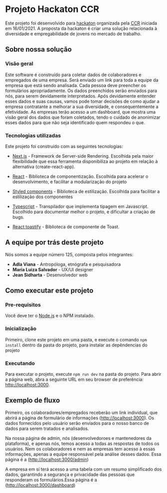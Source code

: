 # Projeto Hackaton CCR

Este projeto foi desenvolvido para [hackaton](http://www.grupoccr.com.br/hackathonccr/) organizada pela [CCR](http://www.grupoccr.com.br/) iniciada em 16/01/2021. A proposta da hackaton é criar uma solução relacionada à diversidade e empregabilidade de jovens no mercado de trabalho.

## Sobre nossa solução

### Visão geral

Este software é construído para coletar dados de colaboradores e empregados de uma empresa. Será enviado um link para toda a equipe da empresa que está sendo analisada. Cada pessoa deve preencher os formulários apropriadamente. Os dados preenchidos serão enviados para nós, para serem devidamente interpretados. Após devidamente entender esses dados e suas causas, vamos pode tomar decisões de como ajudar a empresa contratante a melhorar a sua diversidade, e consequentemente a efetividade. As empresas terão acesso a um dashboard, que mostra uma visão geral dos dados que foram coletados, tendo o cuidado de anonimizar esses dados para que não seja identificado quem respondeu o que.

### Tecnologias utilizadas

Este projeto foi construído com as seguintes tecnologias:

- [Next.js](https://nextjs.org/) - Framework de Server-side Rendering. Escolhida pela maior flexibilidade que essa ferramenta disponibiliza ao projeto em relação à alternativa (create-react-app).

- [React](https://reactjs.org/) - Biblioteca de componentização. Escolhida para acelerar o desenvolvimento, e facilitar a modularização do projeto

- [Styled components](https://styled-components.com/) - Biblioteca de estilização. Escolhida para facilitar a estilização dos componentes

- [Typescript](https://www.typescriptlang.org/) - Transpilador que implementa tipagem em Javascript. Escolhido para documentar melhor o projeto, e dificultar a criaçào de bugs.

- [React toastify](https://github.com/fkhadra/react-toastify) - Biblioteca de componente de Toast.

## A equipe por trás deste projeto

Nós somos a equipe número 125, composta pelos integrantes:

- **Adla Viana** - Antropóloga, etnógrafa e pesquisadora
- **Maria Luiza Salvador** - UX/UI designer
- **Jean Sidharta** - Desenvolvedor web

## Como executar este projeto

### Pre-requisitos

Você deve ter o [Node.js](https://nodejs.org/) e o NPM instalado.

### Inicialização

Primeiro, clone este projeto em uma pasta, e execute o comando `npm install` dentro da pasta do projeto, para instalar as depêndencias do projeto

### Executando

Para executar o projeto, execute `npm run dev` na pasta do projeto. Para abrir a página web, abra a seguinte URL em seu browser de preferência: [http://localhost:3000](http://localhost:3000).

## Exemplo de fluxo

Primeiro, os colaboradores/empregados receberão um link individual, que abrirá a página de formulário de informações ([http://localhost:3000](http://localhost:3000)). Os dados fornecidos pelo usuário serão enviados para o nosso banco de dados para serem tratados e analisados.

Na nossa página de admin, nós (desenvolvedoroes e mantenedores da plataforma), e apenas nós, temos acesso a todas as respostas de todos os usuários. Nem os colaboradores e nem as empresas tem acesso à essas informações, apenas a equipe responsável pela análise desses dados. Essa página é a ([http://localhost:3000/admin](http://localhost:3000/admin))

A empresa em sí terá acesso a uma tabela com um resumo simplificado dos dados, garantindo a segurança e privacidade das pessoas que responderam os formulários.Essa página é a ([http://localhost:3000/dashboard](http://localhost:3000/dashboard))